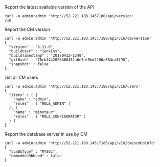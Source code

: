 

Report the latest available version of the API
```
curl -u admin:admin 'http://52.221.183.1457180/api/version'
v16
```

Report the CM version
```
curl -u admin:admin 'http://52.221.183.145:7180/api/v16/cm/version'
{
  "version" : "5.11.0",
  "buildUser" : "jenkins",
  "buildTimestamp" : "20170412-1249",
  "gitHash" : "70cb1442626406432a6e7af5bdf206a384ca3f98",
  "snapshot" : false
}

```
List all CM users
```
curl -u admin:admin 'http://52.221.183.145:7180/api/v16/users'
{
  "items" : [ {
    "name" : "admin",
    "roles" : [ "ROLE_ADMIN" ]
  }, {
    "name" : "minotaur",
    "roles" : [ "ROLE_CONFIGURATOR" ]
  } ]
}
```
Report the database server in use by CM
```
curl -u admin:admin 'http://52.221.183.145:7180/api/v16/cm/scmDbInfo'
{
  "scmDbType" : "MYSQL",
  "embeddedDbUsed" : false
}
```
